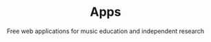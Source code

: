 ---
title: Apps
subtitle: Free web applications for music education and independent research
list: apps
tags: main
order: 20
---